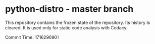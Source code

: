 # python-distro - master branch

This repository contains the frozen state of the repository.
Its history is cleared. It is used only for static code
analysis with Codacy.

Commit Time: 1716290901